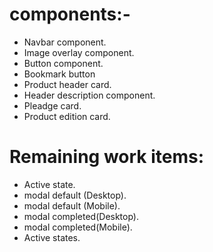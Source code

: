 # components:-
 - Navbar component.
 - Image overlay component.
 - Button component.
 - Bookmark button
 - Product header card.
 - Header description component.
 - Pleadge card.
 - Product edition card.


 # Remaining work items:
- Active state.
- modal default (Desktop).
- modal default (Mobile).
- modal completed(Desktop).
- modal completed(Mobile).
- Active states.


